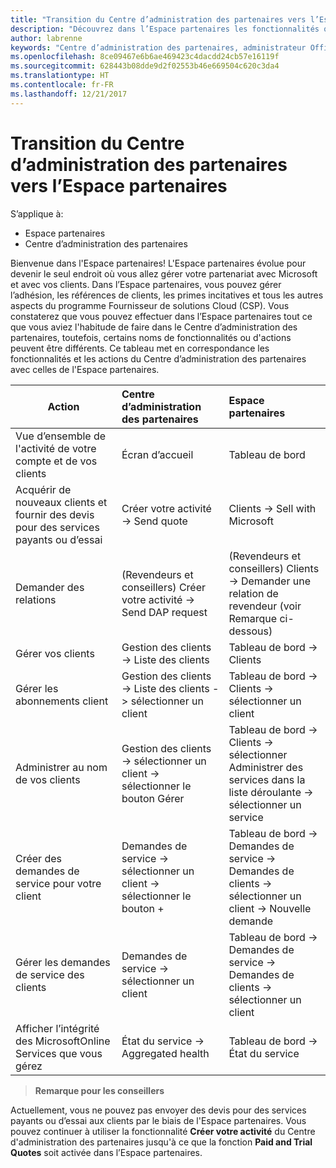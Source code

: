 ```yaml
---
title: "Transition du Centre d’administration des partenaires vers l’Espace partenaires"
description: "Découvrez dans l’Espace partenaires les fonctionnalités que vous utilisiez d'habitude dans le Centre d’administration des partenaires"
author: labrenne
keywords: "Centre d’administration des partenaires, administrateur Office365, fonctionnalités du Centre d’administration des partenaires"
ms.openlocfilehash: 8ce09467e6b6ae469423c4dacdd24cb57e16119f
ms.sourcegitcommit: 628443b08dde9d2f02553b46e669504c620c3da4
ms.translationtype: HT
ms.contentlocale: fr-FR
ms.lasthandoff: 12/21/2017
---
```

# <a name="moving-from-partner-admin-center-pac-to-partner-center"></a>Transition du Centre d’administration des partenaires vers l’Espace partenaires

S’applique à:
- Espace partenaires
- Centre d’administration des partenaires

Bienvenue dans l'Espace partenaires! L'Espace partenaires évolue pour devenir le seul endroit où vous allez gérer votre partenariat avec Microsoft et avec vos clients. Dans l’Espace partenaires, vous pouvez gérer l’adhésion, les références de clients, les primes incitatives et tous les autres aspects du programme Fournisseur de solutions Cloud (CSP). Vous constaterez que vous pouvez effectuer dans l’Espace partenaires tout ce que vous aviez l'habitude de faire dans le Centre d’administration des partenaires, toutefois, certains noms de fonctionnalités ou d'actions peuvent être différents. Ce tableau met en correspondance les fonctionnalités et les actions du Centre d’administration des partenaires avec celles de l'Espace partenaires.


|**Action**   |**Centre d’administration des partenaires**   |**Espace partenaires**   |
|--------------|:--------------|:---------------|
|Vue d’ensemble de l'activité de votre compte et de vos clients|Écran d’accueil|Tableau de bord|
|Acquérir de nouveaux clients et fournir des devis pour des services payants ou d’essai|Créer votre activité -> Send quote|Clients -> Sell with Microsoft|
|Demander des relations|(Revendeurs et conseillers) Créer votre activité -> Send DAP request|(Revendeurs et conseillers) Clients -> Demander une relation de revendeur (voir Remarque ci-dessous)|
|Gérer vos clients|Gestion des clients -> Liste des clients|Tableau de bord -> Clients|
|Gérer les abonnements client|Gestion des clients -> Liste des clients -> sélectionner un client|Tableau de bord -> Clients -> sélectionner un client|
|Administrer au nom de vos clients|Gestion des clients -> sélectionner un client -> sélectionner le bouton Gérer|Tableau de bord -> Clients -> sélectionner Administrer des services dans la liste déroulante -> sélectionner un service|
|Créer des demandes de service pour votre client|Demandes de service -> sélectionner un client -> sélectionner le bouton + | Tableau de bord -> Demandes de service -> Demandes de clients -> sélectionner un client -> Nouvelle demande|
|Gérer les demandes de service des clients| Demandes de service -> sélectionner un client|Tableau de bord -> Demandes de service -> Demandes de clients -> sélectionner un client|
|Afficher l’intégrité des MicrosoftOnline Services que vous gérez|État du service -> Aggregated health|Tableau de bord -> État du service|

>**Remarque pour les conseillers**<br> 

Actuellement, vous ne pouvez pas envoyer des devis pour des services payants ou d’essai aux clients par le biais de l'Espace partenaires.  Vous pouvez continuer à utiliser la fonctionnalité **Créer votre activité** du Centre d'administration des partenaires jusqu'à ce que la fonction **Paid and Trial Quotes** soit activée dans l’Espace partenaires.